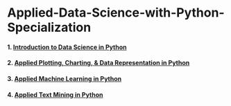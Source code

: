 # Applied-Data-Science-with-Python-Specialization

#### 1. [Introduction to Data Science in Python](https://github.com/HuilinLu/Applied-Data-Science-with-Python-Specialization/tree/master/Introduction%20to%20Data%20Science%20in%20Python)
#### 2. [Applied Plotting, Charting, & Data Representation in Python](https://github.com/HuilinLu/Applied-Data-Science-with-Python-Specialization/tree/master/Applied%20Plotting%2C%20Charting%2C%20%26%20Data%20Representation%20in%20Python)
#### 3. [Applied Machine Learning in Python](https://github.com/HuilinLu/Applied-Data-Science-with-Python-Specialization/tree/master/Applied%20Machine%20Learning%20in%20Python)
#### 4. [Applied Text Mining in Python](https://github.com/HuilinLu/Applied-Data-Science-with-Python-Specialization/tree/master/Applied%20Text%20Mining%20in%20Python)
